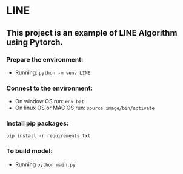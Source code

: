 # LINE

## This project is an example of LINE Algorithm using Pytorch.

### Prepare the environment:

- Running: `python -m venv LINE`

### Connect to the environment:

- On window OS run: `env.bat`
- On linux OS or MAC OS run: `source image/bin/activate`

### Install pip packages:

`pip install -r requirements.txt`

### To build model:

- Running `python main.py`

